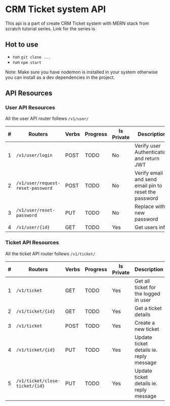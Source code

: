 # CRM Ticket system API

This api is a part of create CRM Ticket system with MERN stack from scratch tutorial series.
Link for the series is

## Hot to use

- run `git clone ...`
- run `npm start`

Note: Make sure you have nodemon is installed in your system otherwise you can install as a dev dependencies in the project.

## API Resources

### User API Resources

All the user API router follews `/v1/user/`

| #   | Routers                           | Verbs | Progress | Is Private | Description                                           |
| --- | --------------------------------- | ----- | -------- | ---------- | ----------------------------------------------------- |
| 1   | `/v1/user/login`                  | POST  | TODO     | No         | Verify user Authentication and return JWT             |
| 2   | `/v1/user/request-reset-password` | POST  | TODO     | No         | Verify email and send email pin to reset the password |
| 3   | `/v1/user/reset-password`         | PUT   | TODO     | No         | Replace with new password                             |
| 4   | `/v1/user/{id}`                   | GET   | TODO     | Yes        | Get users info                                        |

### Ticket API Resources

All the ticket API router follews `/v1/ticket/`

| #   | Routers                        | Verbs | Progress | Is Private | Description                             |
| --- | ------------------------------ | ----- | -------- | ---------- | --------------------------------------- |
| 1   | `/v1/ticket`                   | GET   | TODO     | Yes        | Get all ticket for the logged in user   |
| 2   | `/v1/ticket/{id}`              | GET   | TODO     | Yes        | Get a ticket details                    |
| 3   | `/v1/ticket`                   | POST  | TODO     | Yes        | Create a new ticket                     |
| 4   | `/v1/ticket/{id}`              | PUT   | TODO     | Yes        | Update ticket details ie. reply message |
| 5   | `/v1/ticket/close-ticket/{id}` | PUT   | TODO     | Yes        | Update ticket details ie. reply message |
